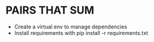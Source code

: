 # PAIRS THAT SUM

- Create a virtual env to manage dependencies
- Install requirements with pip install -r requirements.txt